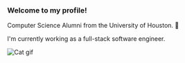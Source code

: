 ### Welcome to my profile!

Computer Science Alumni from the University of Houston. 🐾

I'm currently working as a full-stack software engineer.

![Cat gif](https://github.com/phamstatic/phamstatic/blob/main/Cat.gif)
